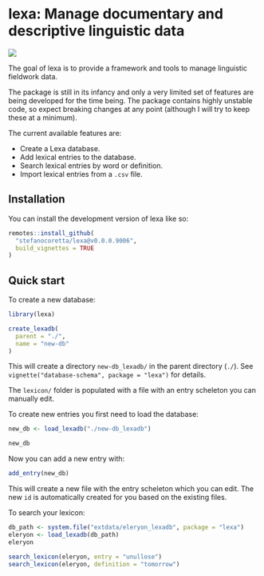 
<!-- README.md is generated from README.Rmd. Please edit that file -->

# lexa: Manage documentary and descriptive linguistic data

<!-- badges: start -->

[![](https://img.shields.io/badge/devel%20version-0.0.0.9006-orange.svg)](https://github.com/stefanocoretta/lexa)
<!-- badges: end -->

The goal of lexa is to provide a framework and tools to manage
linguistic fieldwork data.

The package is still in its infancy and only a very limited set of
features are being developed for the time being. The package contains
highly unstable code, so expect breaking changes at any point (although
I will try to keep these at a minimum).

The current available features are:

-   Create a Lexa database.
-   Add lexical entries to the database.
-   Search lexical entries by word or definition.
-   Import lexical entries from a `.csv` file.

## Installation

You can install the development version of lexa like so:

``` r
remotes::install_github(
  "stefanocoretta/lexa@v0.0.0.9006",
  build_vignettes = TRUE
)
```

## Quick start

To create a new database:

``` r
library(lexa)

create_lexadb(
  parent = "./",
  name = "new-db"
)
```

This will create a directory `new-db_lexadb/` in the parent directory
(`./`). See `vignette("database-schema", package = "lexa")` for details.

The `lexicon/` folder is populated with a file with an entry scheleton
you can manually edit.

To create new entries you first need to load the database:

``` r
new_db <- load_lexadb("./new-db_lexadb")

new_db
```

Now you can add a new entry with:

``` r
add_entry(new_db)
```

This will create a new file with the entry scheleton which you can edit.
The new `id` is automatically created for you based on the existing
files.

To search your lexicon:

``` r
db_path <- system.file("extdata/eleryon_lexadb", package = "lexa")
eleryon <- load_lexadb(db_path)
eleryon

search_lexicon(eleryon, entry = "unullose")
search_lexicon(eleryon, definition = "tomorrow")
```
